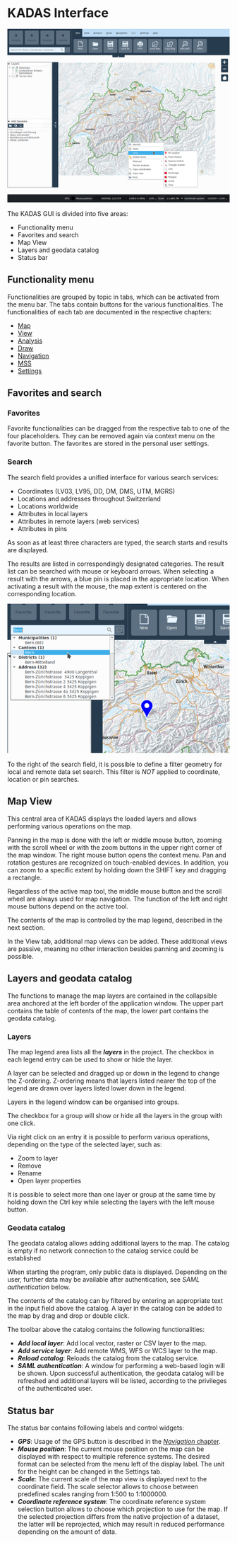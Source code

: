 # KADAS Interface

<img src="../../media/image1.png" />

The KADAS GUI is divided into five areas:

+ Functionality menu
+ Favorites and search
+ Map View
+ Layers and geodata catalog
+ Status bar


## <a name="sec0"></a>Functionality menu

Functionalities are grouped by topic in tabs, which can be activated from the menu bar. The tabs contain buttons for the various functionalities. The functionalities of each tab are documented in the respective chapters:

+ <a href="/map">Map</a>
+ <a href="/view">View</a>
+ <a href="/analysis">Analysis</a>
+ <a href="/draw">Draw</a>
+ <a href="/gps">Navigation</a>
+ <a href="/mss">MSS</a>
+ <a href="/settings">Settings</a>


## <a name="sec1"></a>Favorites and search

### Favorites

Favorite functionalities can be dragged from the respective tab to one of the four placeholders. They can be removed again via context menu on the favorite button. The favorites are stored in the personal user settings.


### Search

The search field provides a unified interface for various search services:

+ Coordinates (LV03, LV95, DD, DM, DMS, UTM, MGRS)
+ Locations and addresses throughout Switzerland
+ Locations worldwide
+ Attributes in local layers
+ Attributes in remote layers (web services)
+ Attributes in pins

As soon as at least three characters are typed, the search starts and results are displayed.

The results are listed in correspondingly designated categories. The result list can be searched with mouse or keyboard arrows. When selecting a result with the arrows, a blue pin is placed in the appropriate location. When activating a result with the mouse, the map extent is centered on the corresponding location.

<img src="../../media/image2.png" />

To the right of the search field, it is possible to define a filter geometry for local and remote data set search. This filter is *NOT* applied to coordinate, location or pin searches.


## <a name="sec2"></a>Map View

This central area of KADAS displays the loaded layers and allows performing various operations on the map.

Panning in the map is done with the left or middle mouse button, zooming with the scroll wheel or with the zoom buttons in the upper right corner of the map window. The right mouse button opens the context menu. Pan and rotation gestures are recognized on touch-enabled devices. In addition, you can zoom to a specific extent by holding down the SHIFT key and dragging a rectangle. 

Regardless of the active map tool, the middle mouse button and the scroll wheel are always used for map navigation. The function of the left and right mouse buttons depend on the active tool.

The contents of the map is controlled by the map legend, described in the next section.

In the View tab, additional map views can be added. These additional views are passive, meaning no other interaction besides panning and zooming is possible.

## <a name="sec3"></a>Layers and geodata catalog

The functions to manage the map layers are contained in the collapsible area anchored at the left border of the application window. The upper part contains the table of contents of the map, the lower part contains the geodata catalog.


### Layers

The map legend area lists all the **_layers_** in the project. The checkbox in each legend entry can be used to show or hide the layer.

A layer can be selected and dragged up or down in the legend to change the Z-ordering. Z-ordering means that layers listed nearer the top of the legend are drawn over layers listed lower down in the legend.

Layers in the legend window can be organised into groups.

The checkbox for a group will show or hide all the layers in the group with one click.

Via right click on an entry it is possible to perform various operations, depending on the type of the selected layer, such as:

+ Zoom to layer
+ Remove
+ Rename
+ Open layer properties

It is possible to select more than one layer or group at the same time by holding down the Ctrl key while selecting the layers with the left mouse button.


### Geodata catalog

The geodata catalog allows adding additional layers to the map. The catalog is empty if no network connection to the catalog service could be established

When starting the program, only public data is displayed. Depending on the user, further data may be available after authentication, see *SAML authentication* below.

The contents of the catalog can by filtered by entering an appropriate text in the input field above the catalog. A layer in the catalog can be added to the map by drag and drop or double click.

The toolbar above the catalog contains the following functionalities:

+ **_Add local layer_**: Add local vector, raster or CSV layer to the map.
+ **_Add service layer_**: Add remote WMS, WFS or WCS layer to the map. 
+ **_Reload catalog_**: Reloads the catalog from the catalog service.
+ **_SAML authentication_**: A window for performing a web-based login will be shown. Upon successful authentication, the geodata catalog will be refreshed and additional layers will be listed, according to the privileges of the authenticated user.


## <a name="sec4"></a>Status bar

The status bar contains following labels and control widgets:

+ **_GPS_**: Usage of the GPS button is described in the <a href="/gps">*Navigation* chapter</a>.
+ **_Mouse position_**: The current mouse position on the map can be displayed with respect to multiple reference systems. The desired format can be selected from the menu left of the display label. The unit for the height can be changed in the Settings tab.
+ **_Scale_**: The current scale of the map view is displayed next to the coordinate field. The scale selector allows to choose between predefined scales ranging from 1:500 to 1:1000000.
+ **_Coordinate reference system_**: The coordinate reference system selection button allows to choose which projection to use for the map. If the selected projection differs from the native projection of a dataset, the latter will be reprojected, which may result in reduced performance depending on the amount of data.

